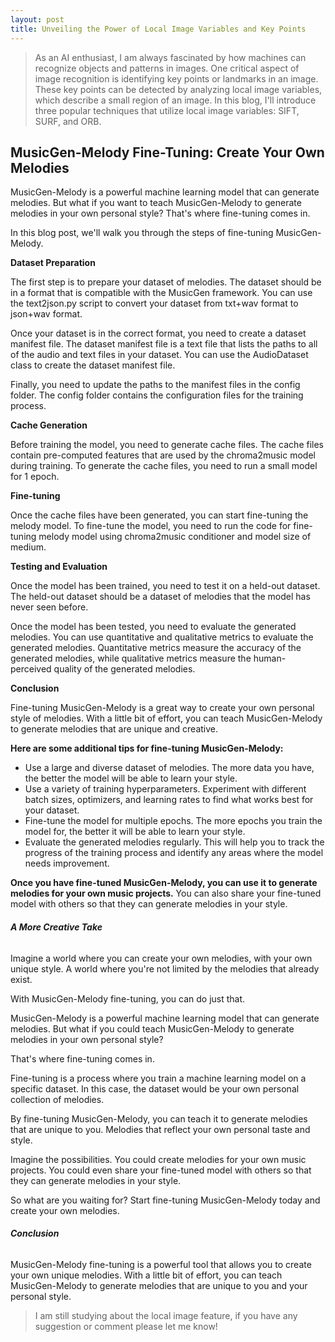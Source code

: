 ```yaml
---
layout: post
title: Unveiling the Power of Local Image Variables and Key Points
---
```


> As an AI enthusiast, I am always fascinated by how machines can recognize objects and patterns in images. One critical aspect of image recognition is identifying key points or landmarks in an image. These key points can be detected by analyzing local image variables, which describe a small region of an image. In this blog, I'll introduce three popular techniques that utilize local image variables: SIFT, SURF, and ORB.

## MusicGen-Melody Fine-Tuning: Create Your Own Melodies

MusicGen-Melody is a powerful machine learning model that can generate melodies. But what if you want to teach MusicGen-Melody to generate melodies in your own personal style? That's where fine-tuning comes in.

In this blog post, we'll walk you through the steps of fine-tuning MusicGen-Melody.

**Dataset Preparation**

The first step is to prepare your dataset of melodies. The dataset should be in a format that is compatible with the MusicGen framework. You can use the text2json.py script to convert your dataset from txt+wav format to json+wav format.

Once your dataset is in the correct format, you need to create a dataset manifest file. The dataset manifest file is a text file that lists the paths to all of the audio and text files in your dataset. You can use the AudioDataset class to create the dataset manifest file.

Finally, you need to update the paths to the manifest files in the config folder. The config folder contains the configuration files for the training process.

**Cache Generation**

Before training the model, you need to generate cache files. The cache files contain pre-computed features that are used by the chroma2music model during training. To generate the cache files, you need to run a small model for 1 epoch.

**Fine-tuning**

Once the cache files have been generated, you can start fine-tuning the melody model. To fine-tune the model, you need to run the code for fine-tuning melody model using chroma2music conditioner and model size of medium.

**Testing and Evaluation**

Once the model has been trained, you need to test it on a held-out dataset. The held-out dataset should be a dataset of melodies that the model has never seen before.

Once the model has been tested, you need to evaluate the generated melodies. You can use quantitative and qualitative metrics to evaluate the generated melodies. Quantitative metrics measure the accuracy of the generated melodies, while qualitative metrics measure the human-perceived quality of the generated melodies.

**Conclusion**

Fine-tuning MusicGen-Melody is a great way to create your own personal style of melodies. With a little bit of effort, you can teach MusicGen-Melody to generate melodies that are unique and creative.

**Here are some additional tips for fine-tuning MusicGen-Melody:**

* Use a large and diverse dataset of melodies. The more data you have, the better the model will be able to learn your style.
* Use a variety of training hyperparameters. Experiment with different batch sizes, optimizers, and learning rates to find what works best for your dataset.
* Fine-tune the model for multiple epochs. The more epochs you train the model for, the better it will be able to learn your style.
* Evaluate the generated melodies regularly. This will help you to track the progress of the training process and identify any areas where the model needs improvement.

**Once you have fine-tuned MusicGen-Melody, you can use it to generate melodies for your own music projects.** You can also share your fine-tuned model with others so that they can generate melodies in your style.

###### **A More Creative Take**

Imagine a world where you can create your own melodies, with your own unique style. A world where you're not limited by the melodies that already exist.

With MusicGen-Melody fine-tuning, you can do just that.

MusicGen-Melody is a powerful machine learning model that can generate melodies. But what if you could teach MusicGen-Melody to generate melodies in your own personal style?

That's where fine-tuning comes in.

Fine-tuning is a process where you train a machine learning model on a specific dataset. In this case, the dataset would be your own personal collection of melodies.

By fine-tuning MusicGen-Melody, you can teach it to generate melodies that are unique to you. Melodies that reflect your own personal taste and style.

Imagine the possibilities. You could create melodies for your own music projects. You could even share your fine-tuned model with others so that they can generate melodies in your style.

So what are you waiting for? Start fine-tuning MusicGen-Melody today and create your own melodies.

###### **Conclusion**

MusicGen-Melody fine-tuning is a powerful tool that allows you to create your own unique melodies. With a little bit of effort, you can teach MusicGen-Melody to generate melodies that are unique to you and your personal style.



<div id="disqus_thread"></div>
<script>
var disqus_config = function () {
this.page.url = "{{ page.url | absolute_url }}";
this.page.identifier = "{{ page.url | absolute_url }}";
};
(function() { // DON'T EDIT BELOW THIS LINE
var d = document, s = d.createElement('script');
s.src = 'https://reedn.disqus.com/embed.js';
s.setAttribute('data-timestamp', +new Date());
(d.head || d.body).appendChild(s);
})();
</script>
	
	
> I am still studying about the local image feature, if you have any suggestion  or comment please let me know!

